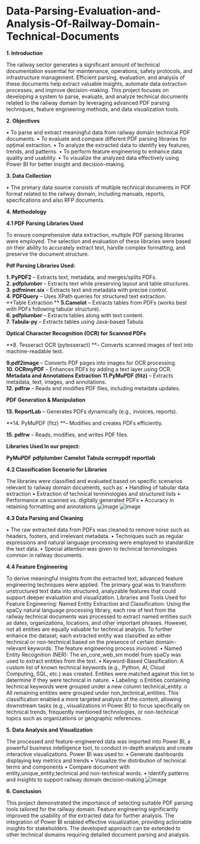 # Data-Parsing-Evaluation-and-Analysis-Of-Railway-Domain-Technical-Documents
**1. Introduction**

The railway sector generates a significant amount of technical documentation essential for maintenance, operations, safety protocols, and infrastructure management. Efficient parsing, evaluation, and analysis of these documents help extract valuable insights, automate data extraction processes, and improve decision-making.
This project focuses on developing a system to parse, evaluate, and analyze technical documents related to the railway domain by leveraging advanced PDF parsing techniques, feature engineering methods, and data visualization tools.

**2. Objectives**

•	To parse and extract meaningful data from railway domain technical PDF documents.
•	To evaluate and compare different PDF parsing libraries for optimal extraction.
•	To analyze the extracted data to identify key features, trends, and patterns.
•	To perform feature engineering to enhance data quality and usability.
•	To visualize the analyzed data effectively using Power BI for better insight and decision-making.

**3. Data Collection**

•	The primary data source consists of multiple technical documents in PDF format related to the railway domain, including manuals, reports, specifications and also RFP documents.

**4. Methodology**

**4.1 PDF Parsing Libraries Used**

To ensure comprehensive data extraction, multiple PDF parsing libraries were employed. The selection and evaluation of these libraries were based on their ability to accurately extract text, handle complex formatting, and preserve the document structure.

**Pdf Parsing Libraries Used:**

**1. PyPDF2** – Extracts text, metadata, and merges/splits PDFs.  
**2. pdfplumber** – Extracts text while preserving layout and table structures.  
**3. pdfminer.six** – Extracts text and metadata with precise control.  
**4. PDFQuery** – Uses XPath queries for structured text extraction.  
**Table Extraction **
**5.Camelot** – Extracts tables from PDFs (works best with PDFs following tabular structure).  
**6. pdfplumber** – Extracts tables along with text content.  
**7. Tabula-py** – Extracts tables using Java-based Tabula.  

**Optical Character Recognition (OCR) for Scanned PDFs**

**8. Tesseract OCR (pytesseract) **– Converts scanned images of text into machine-readable text.  

**9.pdf2image** – Converts PDF pages into images for OCR processing.  
**10. OCRmyPDF** – Enhances PDFs by adding a text layer using OCR. 
**Metadata and Annotations Extraction**
**11.PyMuPDF (fitz)** – Extracts metadata, text, images, and annotations.  
**12. pdfrw** – Reads and modifies PDF files, including metadata updates.  

**PDF Generation & Manipulation**

**13. ReportLab** – Generates PDFs dynamically (e.g., invoices, reports).  

**14. PyMuPDF (fitz) **– Modifies and creates PDFs efficiently.  

**15. pdfrw** – Reads, modifies, and writes PDF files. 
 
**Libraries Used In our project:**

**PyMuPDF**
**pdfplumber**
**Camelot**
**Tabula**
**ocrmypdf**
**reportlab**

**4.2 Classification Scenario for Libraries**

The libraries were classified and evaluated based on specific scenarios relevant to railway domain documents, such as:
•	Handling of tabular data extraction
•	Extraction of technical terminologies and structured lists
•	Performance on scanned vs. digitally generated PDFs
•	Accuracy in retaining formatting and annotations
![image](https://github.com/user-attachments/assets/45519819-bd21-4901-8b24-46e1a42aed00)
![image](https://github.com/user-attachments/assets/5a623def-afec-4f6a-a235-aa02f75f5ca0)

**4.3 Data Parsing and Cleaning**

•	The raw extracted data from PDFs was cleaned to remove noise such as headers, footers, and irrelevant metadata.
•	Techniques such as regular expressions and natural language processing were employed to standardize the text data.
•	Special attention was given to technical terminologies common in railway documents.

**4.4 Feature Engineering**

To derive meaningful insights from the extracted text, advanced feature engineering techniques were applied. The primary goal was to transform unstructured text data into structured, analyzable features that could support deeper evaluation and visualization.
Libraries and Tools Used for Feature Engineering:
Named Entity Extraction and Classification:
Using the spaCy natural language processing library, each row of text from the railway technical documents was processed to extract named entities such as dates, organizations, locations, and other important phrases.
However, not all entities are equally valuable for technical analysis. To further enhance the dataset, each extracted entity was classified as either technical or non-technical based on the presence of certain domain-relevant keywords.
The feature engineering process involved:
•	Named Entity Recognition (NER): The en_core_web_sm model from spaCy was used to extract entities from the text.
•	Keyword-Based Classification: A custom list of known technical keywords (e.g., Python, AI, Cloud Computing, SQL, etc.) was created. Entities were matched against this list to determine if they were technical in nature.
•	Labeling:
o	Entities containing technical keywords were grouped under a new column technical_entity.
o	All remaining entities were grouped under non_technical_entities.
This classification enabled a more targeted analysis of the content, allowing downstream tasks (e.g., visualizations in Power BI) to focus specifically on technical trends, frequently mentioned technologies, or non-technical topics such as organizations or geographic references.

**5. Data Analysis and Visualization**

The processed and feature-engineered data was imported into Power BI, a powerful business intelligence tool, to conduct in-depth analysis and create interactive visualizations. Power BI was used to:
•	Generate dashboards displaying key metrics and trends
•	Visualize the distribution of technical terms and components
•	Compare document with entity,unique_entity,technical and non-technical words.
•	Identify patterns and insights to support railway domain decision-making
![image](https://github.com/user-attachments/assets/89bd8519-5c81-46d2-b103-fae679006179)

**6. Conclusion**

This project demonstrated the importance of selecting suitable PDF parsing tools tailored for the railway domain. Feature engineering significantly improved the usability of the extracted data for further analysis. The integration of Power BI enabled effective visualization, providing actionable insights for stakeholders. The developed approach can be extended to other technical domains requiring detailed document parsing and analysis.






